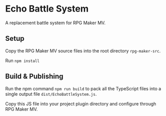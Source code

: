 # Echo Battle System
A replacement battle system for RPG Maker MV.

## Setup

Copy the RPG Maker MV source files into the root directory `rpg-maker-src`.

Run `npm install`

## Build & Publishing

Run the npm command `npm run build` to pack all the TypeScript files into a single output file `dist/EchoBattleSystem.js`.

Copy this JS file into your project plugin directory and configure through RPG Maker MV.
